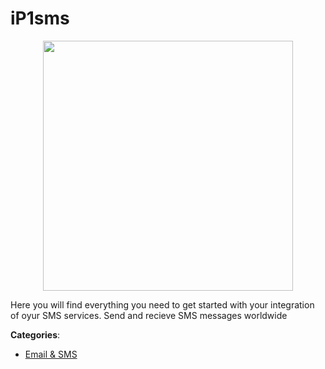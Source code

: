 # iP1sms
<p align="center">
    <img width="400" src="https://raw.githubusercontent.com/apis-list/apis-list/apis/ip1sms/logo_256x256.png" />
</p>

Here you will find everything you need to get started with your integration of oyur SMS services. Send and recieve SMS messages worldwide



**Categories**:

- [Email & SMS](https://github.com/apis-list/apis-list#email-and-sms)



